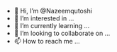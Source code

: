 - 👋 Hi, I’m @Nazeemqutoshi
- 👀 I’m interested in ...
- 🌱 I’m currently learning ...
- 💞️ I’m looking to collaborate on ...
- 📫 How to reach me ...

<!---
Nazeemqutoshi/Nazeemqutoshi is a ✨ special ✨ repository because its `README.md` (this file) appears on your GitHub profile.
You can click the Preview link to take a look at your changes.
--->

